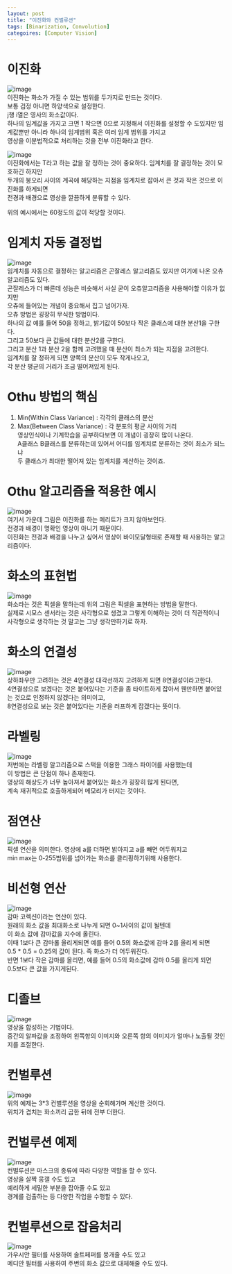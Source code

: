```yaml
---
layout: post
title: "이진화와 컨벌루션"
tags: [Binarization, Convolution]
categoires: [Computer Vision]
---
```


# 이진화
![image](https://user-images.githubusercontent.com/50114210/65011368-4633ff00-d94e-11e9-9225-0d3353bd0543.png)    
이진화는 화소가 가질 수 있는 범위를 두가지로 만드는 것이다.    
보통 검정 아니면 하양색으로 설정한다.    
j행 i열은 영사의 화소값이다.    
하나의 임계값을 가지고 크면 1 작으면 0으로 지정해서 이진화를 설정할 수 도있지만
임계값뿐만 아니라 하나의 임계범위 혹은 여러 임계 범위를 가지고     
영상을 이분법적으로 처리하는 것을 전부 이진화라고 한다.    

![image](https://user-images.githubusercontent.com/50114210/65011391-5350ee00-d94e-11e9-9f4e-953b20bb4b6e.png)     
이진화에서는 T라고 하는 값을 잘 정하는 것이 중요하다. 임계치를 잘 결정하는 것이 모호하긴 하지만    
두개의 봉오리 사이의 계곡에 해당하는 지점을 임계치로 잡아서 큰 것과 작은 것으로 이진화를 하게되면    
전경과 배경으로 영상을 깔끔하게 분류할 수 있다.    

위의 예시에서는 60정도의 값이 적당할 것이다.

# 임계치 자동 결정법
![image](https://user-images.githubusercontent.com/50114210/65011427-74b1da00-d94e-11e9-88b0-58f76aba7638.png)    
임계치를 자동으로 결정하는 알고리즘은 곤잘레스 알고리즘도 있지만 여기에 나온 오츄 알고리즘도 있다.    
곤잘레스가 더 빠른데 성능은 비슷해서 사실 굳이 오츄알고리즘을 사용해야할 이유가 없지만    
오츄에 들어있는 개념이 중요해서 집고 넘어가자.    
오츄 방법은 굉장히 무식한 방법이다.    
하나의 값 예를 들어 50을 정하고, 밝기값이 50보다 작은 클래스에 대한 분산1을 구한다.   
그리고 50보다 큰 값들에 대한 분산2를 구한다.   
그리고 분산 1과 분산 2을 함께 고려했을 때 분산이 최소가 되는 지점을 고려한다.    
임계치를 잘 정하게 되면 양쪽의 분산이 모두 작게나오고,    
각 분산 평균의 거리가 조금 떨어져있게 된다.

# Othu 방법의 핵심
1. Min(Within Class Variance) : 각각의 클래스의 분산
2. Max(Between Class Variance) : 각 분포의 평균 사이의 거리     
영상인식이나 기계학습을 공부하다보면 이 개념이 굉장히 많이 나온다.   
A클래스 B클래스를 분류하는데 있어서 어디를 임계치로 분류하는 것이 최소가 되느냐    
두 클래스가 최대한 떨어져 있는 임계치를 계산하는 것이죠.    

# Othu 알고리즘을 적용한 예시
![image](https://user-images.githubusercontent.com/50114210/65011734-965f9100-d94f-11e9-8c90-fa2ee7941388.png)     
여기서 가운데 그림은 이진화를 하는 메리트가 크지 않아보인다.    
전경과 배경이 명확인 영상이 아니기 때문이다.    
이진화는 전경과 배경을 나누고 싶어서 영상이 바이모달형태로 존재할 때 사용하는 알고리즘이다.    

# 화소의 표현법
![image](https://user-images.githubusercontent.com/50114210/65011793-d292f180-d94f-11e9-9abf-01f76770d7ae.png)     
화소라는 것은 픽셀을 말하는데 위의 그림은 픽셀을 표현하는 방법을 말한다.    
실제로 시모스 센서라는 것은 사각형으로 생겼고 그렇게 이해하는 것이 더 직관적이니    
사각형으로 생각하는 것 말고는 그냥 생각만하기로 하자.    

# 화소의 연결성
![image](https://user-images.githubusercontent.com/50114210/65011848-03732680-d950-11e9-82ee-a5c642601c83.png)   
상하좌우만 고려하는 것은 4연결성 대각선까지 고려하게 되면 8연결성이라고한다.    
4연결성으로 보겠다는 것은 붙어있다는 기준을 좀 타이트하게 잡아서 웬만하면 붙어있는 것으로 인정하지 않겠다는 의미이고,    
8연결성으로 보는 것은 붙어있다는 기준을 러프하게 잡겠다는 뜻이다.    

# 라벨링
![image](https://user-images.githubusercontent.com/50114210/65011929-577e0b00-d950-11e9-846c-24ef87bacd8b.png)    
저번에는 라벨링 알고리즘으로 스택을 이용한 그래스 파이어를 사용했는데    
이 방법은 큰 단점이 하나 존재한다.    
영상의 해상도가 너무 높아져서 붙어있는 화소가 굉장히 많게 된다면,    
계속 재귀적으로 호출하게되어 메모리가 터지는 것이다.    

# 점연산
![image](https://user-images.githubusercontent.com/50114210/65012015-a7f56880-d950-11e9-95e4-ff18d30f7999.png)     
픽셀 연산을 의미한다. 영상에 a를 더하면 밝아지고 a를 빼면 어두워지고       
min max는 0-255범위를 넘어가는 화소를 클리핑하기위해 사용한다.      

# 비선형 연산
![image](https://user-images.githubusercontent.com/50114210/65012084-e0954200-d950-11e9-99e9-6ba63e2a74d7.png)     
감마 코렉션이라는 연산이 있다.    
원래의 화소 값을 최대화소로 나누게 되면 0~1사이의 값이 될텐데    
이 화소 값에 감마값을 지수에 올린다.   
이때 1보다 큰 감마롤 올리게되면 예를 들어 0.5의 화소값에 감마 2를 올리게 되면     
0.5 * 0.5 = 0.25의 값이 된다. 즉 화소가 더 어두워진다.   
반면 1보다 작은 감마를 올리면, 예를 들어 0.5의 화소값에 감마 0.5를 올리게 되면     
0.5보다 큰 값을 가지게된다.    

# 디졸브
![image](https://user-images.githubusercontent.com/50114210/65012287-b98b4000-d951-11e9-9679-f19477c131ef.png)      
영상을 합성하는 기법이다.      
중간의 알파값을 조정하여 왼쪽항의 이미지와 오른쪽 항의 이미지가 얼마나 노출될 것인지를 조절한다.    

# 컨벌루션
![image](https://user-images.githubusercontent.com/50114210/65012343-edfefc00-d951-11e9-900d-95b3240d6340.png)      
위의 예제는 3*3 컨벌루션을 영상을 순회해가며 계산한 것이다.    
위치가 겹치는 화소끼리 곱한 뒤에 전부 더한다.    

# 컨벌루션 예제
![image](https://user-images.githubusercontent.com/50114210/65012402-2b638980-d952-11e9-83b8-94f97d5eead2.png)     
컨벌루션은 마스크의 종류에 따라 다양한 역할을 할 수 있다.    
영상을 살짝 뭉갤 수도 있고    
예리하게 세밀한 부분을 잡아줄 수도 있고    
경계를 검출하는 등 다양한 작업을 수행할 수 있다.    

# 컨벌루션으로 잡음처리
![image](https://user-images.githubusercontent.com/50114210/65012465-64036300-d952-11e9-8559-cd73f8b84936.png)   
가우시안 필터를 사용하여 솔트페퍼를 뭉개줄 수도 있고    
메디안 필터를 사용하여 주변의 화소 값으로 대체해줄 수도 있다.




